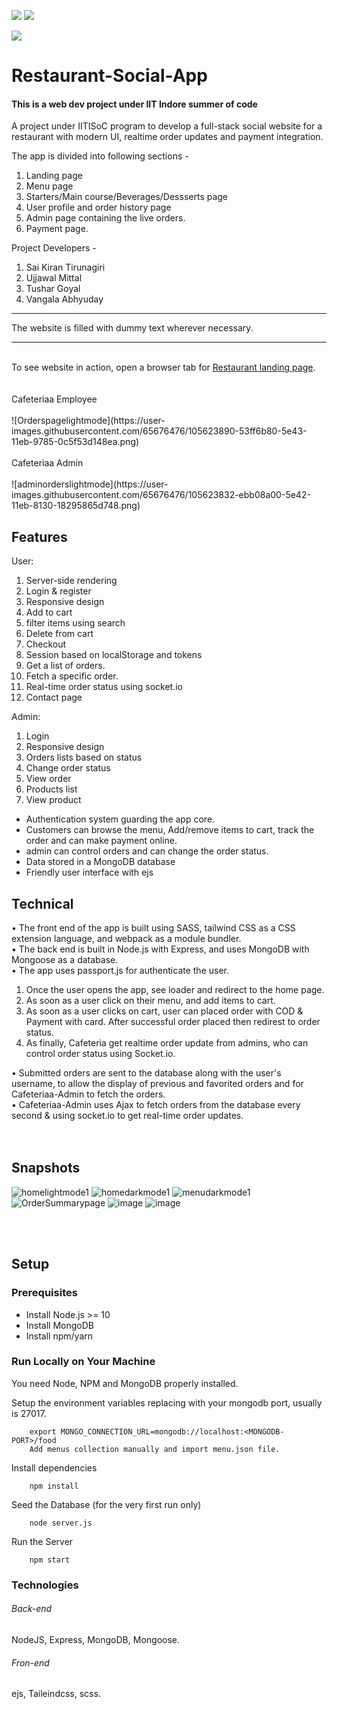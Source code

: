<p>
  <img src="https://img.shields.io/badge/Nodejs-10.16.+-green.svg">
  <img src="https://img.shields.io/badge/Ex<press-4.17.+-purple.svg">
</p>
<img src="public/img/logo.png" />

# Restaurant-Social-App

#### This is a web dev project under IIT Indore summer of code

A project under IITISoC program to develop a full-stack social website for a restaurant with modern UI, realtime order updates and payment integration.
<br />

The app is divided into following sections -

1. Landing page
2. Menu page
3. Starters/Main course/Beverages/Dessserts page
4. User profile and order history page
5. Admin page containing the live orders.
6. Payment page.

Project Developers -

1. Sai Kiran Tirunagiri
2. Ujjawal Mittal
3. Tushar Goyal
4. Vangala Abhyuday
 <hr/>

The website is filled with dummy text wherever necessary.

<hr />
<br />
To see website in action, open a browser tab for <a href="https://hotelwebx.web.app/">Restaurant landing page</a>.
<br />
<br /><br />
Cafeteriaa Employee
<br /><br />
![Orderspagelightmode](https://user-images.githubusercontent.com/65676476/105623890-53ff6b80-5e43-11eb-9785-0c5f53d148ea.png)
<br /><br />
Cafeteriaa Admin
<br /><br />
![adminorderslightmode](https://user-images.githubusercontent.com/65676476/105623832-ebb08a00-5e42-11eb-8130-18295865d748.png)

## Features

User:

1. Server-side rendering
2. Login & register
3. Responsive design
4. Add to cart
5. filter items using search
6. Delete from cart
7. Checkout
8. Session based on localStorage and tokens
9. Get a list of orders.
10. Fetch a specific order.
11. Real-time order status using socket.io
12. Contact page

Admin:

1. Login
2. Responsive design
3. Orders lists based on status
4. Change order status
5. View order
6. Products list
7. View product

-   Authentication system guarding the app core.
-   Customers can browse the menu, Add/remove items to cart, track the order and can make payment online.
-   admin can control orders and can change the order status.
-   Data stored in a MongoDB database
-   Friendly user interface with ejs

## Technical

• The front end of the app is built using SASS, tailwind CSS as a CSS extension language, and webpack as a module bundler.<br />
• The back end is built in Node.js with Express, and uses MongoDB with Mongoose as a database.<br />
• The app uses passport.js for authenticate the user.<br />

1.  Once the user opens the app, see loader and redirect to the home page.<br />
2.  As soon as a user click on their menu, and add items to cart.<br />
3.  As soon as a user clicks on cart, user can placed order with COD & Payment with card. After successful order placed then redirest to order status.<br />
4.  As finally, Cafeteria get realtime order update from admins, who can control order status using Socket.io.

• Submitted orders are sent to the database along with the user's username, to allow the display of previous and favorited orders and for Cafeteriaa-Admin to fetch the orders.<br />
• Cafeteriaa-Admin uses Ajax to fetch orders from the database every second & using socket.io to get real-time order updates. <br />
<br /><br />

## Snapshots

![homelightmode1](https://user-images.githubusercontent.com/65676476/105623717-cb340000-5e41-11eb-87a0-877734ee79b5.png)
![homedarkmode1](https://user-images.githubusercontent.com/65676476/105623707-bfe0d480-5e41-11eb-93a9-8a8b1e8c854d.png)
![menudarkmode1](https://user-images.githubusercontent.com/65676476/105623713-c4a58880-5e41-11eb-8f65-3271a652cb97.png)
![OrderSummarypage](https://user-images.githubusercontent.com/65676476/105623938-c1ab9780-5e43-11eb-8ed8-1ea30f56ac6b.png)
![image](https://user-images.githubusercontent.com/65676476/105624001-34b50e00-5e44-11eb-94d0-70dc0848906e.png)
![image](https://user-images.githubusercontent.com/65676476/105624019-51514600-5e44-11eb-804b-920c13c387bd.png)

<br /><br />

## Setup

### Prerequisites

-   Install Node.js >= 10
-   Install MongoDB
-   Install npm/yarn

### Run Locally on Your Machine

You need Node, NPM and MongoDB properly installed.

Setup the environment variables replacing <MONGODB-PORT> with your mongodb port, usually is 27017.

```shell
    export MONGO_CONNECTION_URL=mongodb://localhost:<MONGODB-PORT>/food
    Add menus collection manually and import menu.json file.
```

Install dependencies

```shell
    npm install
```

Seed the Database (for the very first run only)

```shell
    node server.js
```

Run the Server

```shell
    npm start
```

### Technologies

###### Back-end

NodeJS, Express, MongoDB, Mongoose.

###### Fron-end

ejs, Taileindcss, scss.
